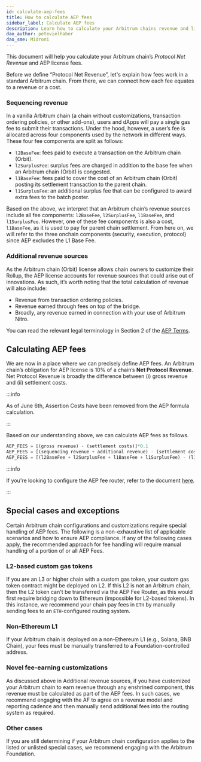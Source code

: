 ```yaml
---
id: calculate-aep-fees
title: How to calculate AEP fees
sidebar_label: Calculate AEP fees
description: Learn how to calculate your Arbitrum chains revenue and license fees.
dao_author: petevielhaber
dao_sme: Midroni
---
```


This document will help you calculate your Arbitrum chain’s _Protocol Net Revenue_ and AEP license fees.

Before we define “Protocol Net Revenue”, let's explain how fees work in a standard Arbitrum chain. From there, we can connect how each fee equates to a revenue or a cost.

### Sequencing revenue

In a vanilla Arbitrum chain (a chain without customizations, transaction ordering policies, or other add-ons), users and dApps will pay a single gas fee to submit their transactions. Under the hood, however, a user’s fee is allocated across four components used by the network in different ways. These four fee components are split as follows:

- `l2BaseFee`: fees paid to execute a transaction on the Arbitrum chain (Orbit).
- `l2SurplusFee`: surplus fees are charged in addition to the base fee when an Arbitrum chain (Orbit) is congested.
- `l1BaseFee`: fees paid to cover the cost of an Arbitrum chain (Orbit) posting its settlement transaction to the parent chain.
- `l1SurplusFee`: an additional surplus fee that can be configured to award extra fees to the batch poster.

Based on the above, we interpret that an Arbitrum chain’s revenue sources include all fee components: `l2BaseFee`, `l2SurplusFee`, `l1BaseFee`, and `l1SurplusFee`. However, one of these fee components is also a cost, `l1BaseFee`, as it is used to pay for parent chain settlement.
From here on, we will refer to the three onchain components (security, execution, protocol) since AEP excludes the L1 Base Fee.

### Additional revenue sources

As the Arbitrum chain (Orbit) license allows chain owners to customize their Rollup, the AEP license accounts for revenue sources that could arise out of innovations. As such, it’s worth noting that the total calculation of revenue will also include:

- Revenue from transaction ordering policies.
- Revenue earned through fees on top of the bridge.
- Broadly, any revenue earned in connection with your use of Arbitrum Nitro.

You can read the relevant legal terminology in Section 2 of the [AEP Terms](https://docs.arbitrum.foundation/aep/ArbitrumExpansionProgramTerms.pdf).

## Calculating AEP fees

We are now in a place where we can precisely define AEP fees. An Arbitrum chain’s obligation for AEP license is 10% of a chain’s **Net Protocol Revenue**. Net Protocol Revenue is broadly the difference between (i) gross revenue and (ii) settlement costs.

:::info

As of June 6th, Assertion Costs have been removed from the AEP formula calculation.

:::

Based on our understanding above, we can calculate AEP fees as follows.

```jsx
AEP_FEES = [(gross revenue) - (settlement costs)]*0.1
AEP_FEES = [(sequencing revenue + additional revenue) - (settlement costs)]*0.1
AEP_FEES = [(l2BaseFee + l2SurplusFee + l1BaseFee + l1SurplusFee) - (l1BaseFee)]*0.1
```

:::info

If you're looking to configure the AEP fee router, refer to the document [here](https://docs.arbitrum.io/launch-arbitrum-chain/configure-your-chain/advanced-configurations/aep-fee-router/set-up-aep-fee-router).

:::

## Special cases and exceptions

Certain Arbitrum chain configurations and customizations require special handling of AEP fees. The following is a non-exhaustive list of applicable scenarios and how to ensure AEP compliance. If any of the following cases apply, the recommended approach for fee handling will require manual handling of a portion of or all AEP Fees.

### L2-based custom gas tokens

If you are an L3 or higher chain with a custom gas token, your custom gas token contract might be deployed on L2. If this L2 is not an Arbitrum chain, then the L2 token can't be transferred via the AEP Fee Router, as this would first require bridging down to Ethereum (impossible for L2-based tokens). In this instance, we recommend your chain pay fees in `ETH` by manually sending fees to an `ETH`-configured routing system.

### Non-Ethereum L1

If your Arbitrum chain is deployed on a non-Ethereum L1 (e.g., Solana, BNB Chain), your fees must be manually transferred to a Foundation-controlled address.

### Novel fee-earning customizations

As discussed above in Additional revenue sources, if you have customized your Arbitrum chain to earn revenue through any enshrined component, this revenue must be calculated as part of the AEP fees. In such cases, we recommend engaging with the AF to agree on a revenue model and reporting cadence and then manually send additional fees into the routing system as required.

### Other cases

If you are still determining if your Arbitrum chain configuration applies to the listed or unlisted special cases, we recommend engaging with the Arbitrum Foundation.
